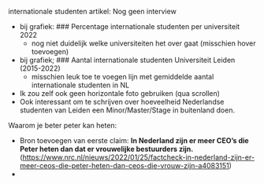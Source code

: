 internationale studenten artikel:
Nog geen interview
- bij grafiek: ### Percentage internationale studenten per universiteit 2022
	- nog niet duidelijk welke universiteiten het over gaat (misschien hover toevoegen)
- bij grafiek; ### Aantal internationale studenten Universiteit Leiden      (2015-2022)
	- misschien leuk toe te voegen lijn met gemiddelde aantal internationale studenten in NL
- Ik zou zelf ook geen horizontale foto gebruiken (qua scrollen)
- Ook interessant om te schrijven over hoeveelheid Nederlandse studenten van Leiden een Minor/Master/Stage in buitenland doen.

Waarom je beter peter kan heten:
- Bron toevoegen van eerste claim: **In Nederland zijn er meer CEO’s die Peter heten dan dat er vrouwelijke bestuurders zijn.** (https://www.nrc.nl/nieuws/2022/01/25/factcheck-in-nederland-zijn-er-meer-ceos-die-peter-heten-dan-ceos-die-vrouw-zijn-a4083151)
- 

